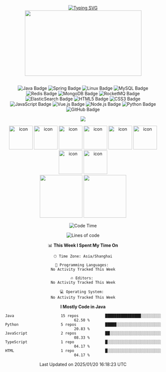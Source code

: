 <div align="center">

  <!-- dynamic typing effect 动态打字效果 -->
  <div align="center">
    <a href="https://blazemaple.cn/">
      <img src="https://readme-typing-svg.demolab.com?font=Fira+Code&pause=1000&width=435&lines=System.out.println(%22Hello%2C%20World%22);BlazeMaple祝您今天愉快!&center=true&size=20" alt="Typing SVG" />
    </a>
  </div>
<div align="center" >
<!-- just img 图片 -->
<img src="https://upload.yolo912.icu/mdImage/programer.gif" width="375" height="210" /><br>

<br>

<!--  skill badge 技能徽章 -->
![Java Badge](https://img.shields.io/badge/Java-007396?logo=java&logoColor=fff&style=flat)
![Spring Badge](https://img.shields.io/badge/Spring-6DB33F?logo=spring&logoColor=fff&style=flat)
![Linux Badge](https://img.shields.io/badge/Linux-FCC624?logo=linux&logoColor=000&style=flat)
![MySQL Badge](https://img.shields.io/badge/MySQL-00758F?logo=mysql&logoColor=fff&style=flat)
![Redis Badge](https://img.shields.io/badge/Redis-DC382D?logo=redis&logoColor=fff&style=flat)
![MongoDB Badge](https://img.shields.io/badge/MongoDB-47A248?logo=mongodb&logoColor=fff&style=flat)
![RocketMQ Badge](https://img.shields.io/badge/RocketMQ-3CB371?logo=rocket&logoColor=fff&style=flat)
![ElasticSearch Badge](https://img.shields.io/badge/ElasticSearch-6DCFF6?logo=elasticsearch&logoColor=fff&style=flat)
![HTML5 Badge](https://img.shields.io/badge/HTML5-E34F26?logo=html5&logoColor=fff&style=flat)
![CSS3 Badge](https://img.shields.io/badge/CSS3-1572B6?logo=css3&logoColor=fff&style=flat)
![JavaScript Badge](https://img.shields.io/badge/JavaScript-F7DF1E?logo=javascript&logoColor=000&style=flat)
![Vue.js Badge](https://img.shields.io/badge/Vue.js-4FC08D?logo=vuedotjs&logoColor=fff&style=flat)
![Node.js Badge](https://img.shields.io/badge/Node.js-393?logo=nodedotjs&logoColor=fff&style=flat)
![Python Badge](https://img.shields.io/badge/Python-3776AB?logo=python&logoColor=fff&style=flat)
![GitHub Badge](https://img.shields.io/badge/GitHub-181717?logo=github&logoColor=fff&style=flat)

<!-- programming tool icon 编程工具图标 -->
<img src="https://skillicons.dev/icons?i=idea,pycharm,webstorm,redis,rocket,rabbitmq,elasticsearch,git,mongodb,kubernetes,kafka,jenkins" /><br>

<!-- svg -->
<img src="https://techstack-generator.vercel.app/github-icon.svg" alt="icon" width="76" height="76" />
<img src="https://techstack-generator.vercel.app/nginx-icon.svg" alt="icon" width="76" height="76" />
<img src="https://techstack-generator.vercel.app/mysql-icon.svg" alt="icon" width="76" height="76" />
<img src="https://techstack-generator.vercel.app/java-icon.svg" alt="icon" width="76" height="76" />
<img src="https://techstack-generator.vercel.app/docker-icon.svg" alt="icon" width="76" height="76" />
<img src="https://techstack-generator.vercel.app/kubernetes-icon.svg" alt="icon" width="76" height="76" />
<img src="https://techstack-generator.vercel.app/js-icon.svg" alt="icon" width="76" height="76" />
<img src="https://techstack-generator.vercel.app/python-icon.svg" alt="icon" width="76" height="76" /><br>

</div>

<!-- GitHub 数据统计 -->
<img height="137px" src="https://github-readme-stats-git-masterrstaa-rickstaa.vercel.app/api?username=blazemaple521&hide_title=true&hide_border=true&show_icons=true&include_all_commits=true&line_height=21text_color=000&icon_color=000" />
<img height="137px" src="https://github-readme-stats-git-masterrstaa-rickstaa.vercel.app/api/top-langs/?username=blazemaple521&hide_title=true&hide_border=true&layout=compact&langs_count=6&text_color=000" /><br>

<!--START_SECTION:waka-->
![Code Time](http://img.shields.io/badge/Code%20Time-109%20hrs%2041%20mins-blue)

![Lines of code](https://img.shields.io/badge/From%20Hello%20World%20I%27ve%20Written-952.9%20thousand%20lines%20of%20code-blue)

📊 **This Week I Spent My Time On** 

```text
🕑︎ Time Zone: Asia/Shanghai

💬 Programming Languages: 
No Activity Tracked This Week

🔥 Editors: 
No Activity Tracked This Week

💻 Operating System: 
No Activity Tracked This Week
```

**I Mostly Code in Java** 

```text
Java                     15 repos            ████████████████░░░░░░░░░   62.50 % 
Python                   5 repos             █████░░░░░░░░░░░░░░░░░░░░   20.83 % 
JavaScript               2 repos             ██░░░░░░░░░░░░░░░░░░░░░░░   08.33 % 
TypeScript               1 repo              █░░░░░░░░░░░░░░░░░░░░░░░░   04.17 % 
HTML                     1 repo              █░░░░░░░░░░░░░░░░░░░░░░░░   04.17 % 
```




 Last Updated on 2025/01/20 16:18:23 UTC
<!--END_SECTION:waka-->


<!--![React Badge](https://img.shields.io/badge/React-61DAFB?logo=react&logoColor=000&style=flat)
![TypeScript Badge](https://img.shields.io/badge/TypeScript-3178C6?logo=typescript&logoColor=fff&style=flat)
![jQuery Badge](https://img.shields.io/badge/jQuery-0769AD?logo=jquery&logoColor=fff&style=flat)-->